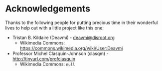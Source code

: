 Acknowledgements
=================

Thanks to the following people for putting precious time in their wonderful lives to help out with a little project like this one:

* Tristan B. Kildaire (Deavmi) - deavmi@disroot.org
    * Wikimedia Commons: https://commons.wikimedia.org/wiki/User:Deavmi
* Professor Michel Clasquin-Johnson (clasqm) - http://tinyurl.com/profclasquin
    * Wikimedia Commons: `null`
